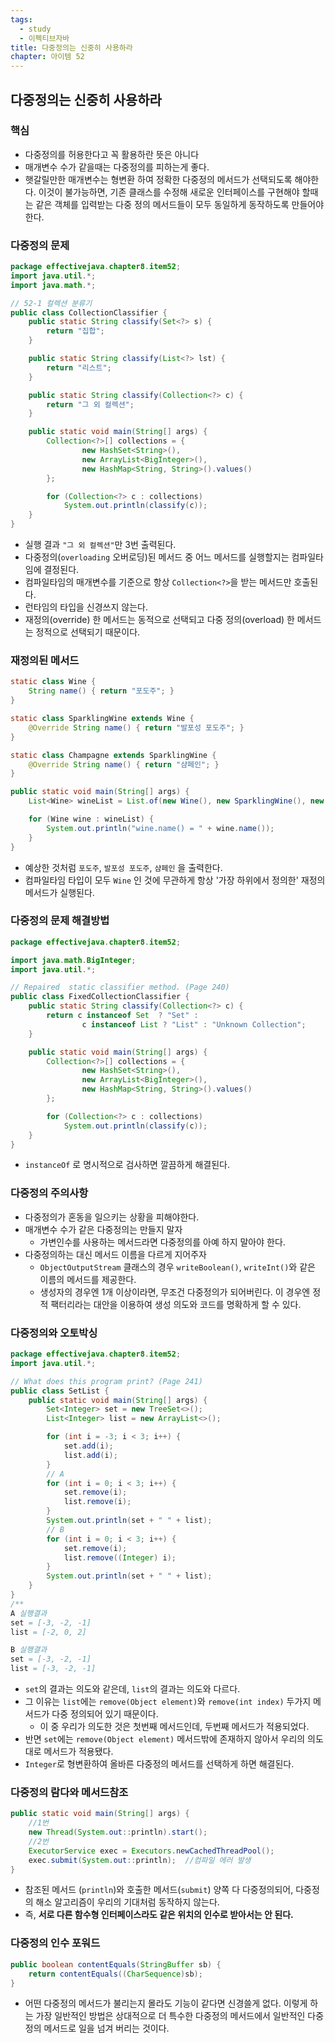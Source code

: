 ```yaml
---
tags:
  - study
  - 이펙티브자바
title: 다중정의는 신중히 사용하라
chapter: 아이템 52
---
```

## 다중정의는 신중히 사용하라

### 핵심
- 다중정의를 허용한다고 꼭 활용하란 뜻은 아니다
- 매개변수 수가 같을때는 다중정의를 피하는게 좋다.
- 햇갈릴만한 매개변수는 형변환 하여 정확한 다중정의 메서드가 선택되도록 해야한다. 이것이 불가능하면, 기존 클래스를 수정해 새로운 인터페이스를 구현해야 할때는 같은 객체를 입력받는 다중 정의 메서드들이 모두 동일하게 동작하도록 만들어야한다.

### 다중정의 문제
```java
package effectivejava.chapter8.item52;
import java.util.*;
import java.math.*;

// 52-1 컬렉션 분류기
public class CollectionClassifier {
    public static String classify(Set<?> s) {
        return "집합";
    }

    public static String classify(List<?> lst) {
        return "리스트";
    }

    public static String classify(Collection<?> c) {
        return "그 외 컬렉션";
    }

    public static void main(String[] args) {
        Collection<?>[] collections = {
                new HashSet<String>(),
                new ArrayList<BigInteger>(),
                new HashMap<String, String>().values()
        };

        for (Collection<?> c : collections)
            System.out.println(classify(c));
    }
}
```
- 실행 결과 `"그 외 컬렉션"`만 3번 출력된다.
- 다중정의(`overloading` 오버로딩)된 메서드 중 어느 메서드를 실행할지는 컴파일타임에 결정된다.
- 컴파일타임의 매개변수를 기준으로 항상 `Collection<?>`을 받는 메서드만 호출된다.
- 런타임의 타입을 신경쓰지 않는다.
- 재정의(override) 한 메서드는 동적으로 선택되고 다중 정의(overload) 한 메서드는 정적으로 선택되기 때문이다.
### 재정의된 메서드
```java
static class Wine {
    String name() { return "포도주"; }
}

static class SparklingWine extends Wine {
    @Override String name() { return "발포성 포도주"; }
}

static class Champagne extends SparklingWine {
    @Override String name() { return "샴페인"; }
}

public static void main(String[] args) {
    List<Wine> wineList = List.of(new Wine(), new SparklingWine(), new Champagne());

    for (Wine wine : wineList) {
        System.out.println("wine.name() = " + wine.name());
    }
}
```
- 예상한 것처럼 `포도주`, `발포성 포도주`, `샴페인` 을 출력한다.
- 컴파일타임 타입이 모두 `Wine` 인 것에 무관하게 항상 '가장 하위에서 정의한' 재정의 메서드가 실행된다.

### 다중정의 문제 해결방법
```java
package effectivejava.chapter8.item52;

import java.math.BigInteger;
import java.util.*;

// Repaired  static classifier method. (Page 240)
public class FixedCollectionClassifier {
    public static String classify(Collection<?> c) {
        return c instanceof Set  ? "Set" :
                c instanceof List ? "List" : "Unknown Collection";
    }

    public static void main(String[] args) {
        Collection<?>[] collections = {
                new HashSet<String>(),
                new ArrayList<BigInteger>(),
                new HashMap<String, String>().values()
        };

        for (Collection<?> c : collections)
            System.out.println(classify(c));
    }
}
```
- `instanceOf` 로 명시적으로 검사하면 깔끔하게 해결된다.

### 다중정의 주의사항
- 다중정의가 혼동을 일으키는 상황을 피해야한다.
- 매개변수 수가 같은 다중정의는 만들지 말자
	- 가변인수를 사용하는 메서드라면 다중정의를 아예 하지 말아야 한다.
- 다중정의하는 대신 메서드 이름을 다르게 지어주자
	- `ObjectOutputStream` 클래스의 경우 `writeBoolean()`, `writeInt()`와 같은 이름의 메서드를 제공한다.
	- 생성자의 경우엔 1개 이상이라면, 무조건 다중정의가 되어버린다. 이 경우엔 정적 팩터리라는 대안을 이용하여 생성 의도와 코드를 명확하게 할 수 있다.
### 다중정의와 오토박싱
```java
package effectivejava.chapter8.item52;
import java.util.*;

// What does this program print? (Page 241)
public class SetList {
    public static void main(String[] args) {
        Set<Integer> set = new TreeSet<>();
        List<Integer> list = new ArrayList<>();

        for (int i = -3; i < 3; i++) {
            set.add(i);
            list.add(i);
        }
        // A
        for (int i = 0; i < 3; i++) {
            set.remove(i);
            list.remove(i);
        }
        System.out.println(set + " " + list);
        // B
		for (int i = 0; i < 3; i++) {
			set.remove(i);
			list.remove((Integer) i);
		}
		System.out.println(set + " " + list);
    }
}
/**
A 실행결과
set = [-3, -2, -1]
list = [-2, 0, 2]

B 실행결과
set = [-3, -2, -1]
list = [-3, -2, -1]
```
- `set`의 결과는 의도와 같은데, `list`의 결과는 의도와 다르다.
- 그 이유는 `list`에는 `remove(Object element)`와 `remove(int index)` 두가지 메서드가 다중 정의되어 있기 때문이다.
    - 이 중 우리가 의도한 것은 첫번째 메서드인데, 두번째 메서드가 적용되었다.
- 반면 `set`에는 `remove(Object element)` 메서드밖에 존재하지 않아서 우리의 의도대로 메서드가 적용됐다.
- `Integer`로 형변환하여 올바른 다중정의 메서드를 선택하게 하면 해결된다.

### 다중정의 람다와 메서드참조
```java
public static void main(String[] args) {  
	//1번
    new Thread(System.out::println).start();  
	//2번
    ExecutorService exec = Executors.newCachedThreadPool();  
    exec.submit(System.out::println);  //컴파일 에러 발생
}
```
- 참조된 메서드 (`println`)와 호출한 메서드(`submit`) 양쪽 다 다중정의되어, 다중정의 해소 알고리즘이 우리의 기대처럼 동작하지 않는다.
- 즉, **서로 다른 함수형 인터페이스라도 같은 위치의 인수로 받아서는 안 된다.**

### 다중정의 인수 포워드
```java
public boolean contentEquals(StringBuffer sb) {
    return contentEquals((CharSequence)sb);
}
```
- 어떤 다중정의 메서드가 불리는지 몰라도 기능이 같다면 신경쓸게 없다. 이렇게 하는 가장 일반적인 방법은 상대적으로 더 특수한 다중정의 메서드에서 일반적인 다중정의 메서드로 일을 넘겨 버리는 것이다.